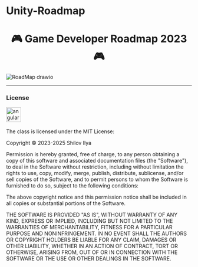 # Unity-Roadmap

<div id="header" align="center">
	<h1>🎮 Game Developer Roadmap 2023🎮</h1>
</div>
  
![RoadMap drawio](https://github.com/Kelkhaun/Unity-Roadmap/assets/80789057/7aeb1ee3-1f53-4619-88a7-83cdd12919cd)


</div>


---

### License
</div>
<img src="https://postimg.cc/87P1k198" title="angular" width="40" height="40"/>&nbsp;

The class is licensed under the MIT License:

Copyright © 2023-2025 Shilov Ilya

Permission is hereby granted, free of charge, to any person obtaining a copy of this software and associated documentation files (the "Software"), to deal in the Software without restriction, including without limitation the rights to use, copy, modify, merge, publish, distribute, sublicense, and/or sell copies of the Software, and to permit persons to whom the Software is furnished to do so, subject to the following conditions:

The above copyright notice and this permission notice shall be included in all copies or substantial portions of the Software.

THE SOFTWARE IS PROVIDED "AS IS", WITHOUT WARRANTY OF ANY KIND, EXPRESS OR IMPLIED, INCLUDING BUT NOT LIMITED TO THE WARRANTIES OF MERCHANTABILITY, FITNESS FOR A PARTICULAR PURPOSE AND NONINFRINGEMENT. IN NO EVENT SHALL THE AUTHORS OR COPYRIGHT HOLDERS BE LIABLE FOR ANY CLAIM, DAMAGES OR OTHER LIABILITY, WHETHER IN AN ACTION OF CONTRACT, TORT OR OTHERWISE, ARISING FROM, OUT OF OR IN CONNECTION WITH THE SOFTWARE OR THE USE OR OTHER DEALINGS IN THE SOFTWARE.
</div>
